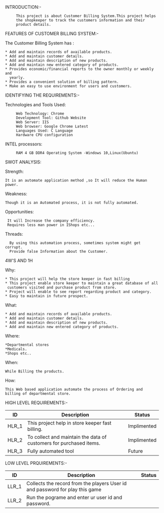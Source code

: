 INTRODUCTION:-

         This project is about Customer Billing System.This project helps
         the shopkeeper to track the customers information and their
         product details.

FEATURES OF CUSTOMER BILLING SYSTEM:-

The Customer Billing System has :

    * Add and maintain records of available products.
    * Add and maintain customer details.
    * Add and maintain description of new products.
    * Add and maintain new entered category of products.
    * Provides economic/financial reports to the owner monthly or weekly and
      yearly.
    * Provides a convenient solution of billing pattern.
    * Make an easy to use environment for users and customers.

IDENTIFYING THE REQUIREMENTS:-

   Technologies and Tools Used:

         Web Technology: Chrome
         Development Tool: Github Website
         Web Server: IIS
         Web browser: Google Chrome Latest
         Languages Used: C Language
         Hardware CPU configuration

   INTEL processors:
   
         RAM 4 GB DDR4 Operating System -Windows 10,Linux(Ubuntu)

SWOT ANALYSIS:

Strength:

    It is an automate application method ,so It will reduce the Human power.

Weakness:

    Though it is an Automated process, it is not fully automated.

Opportunities:

     It will Increase the company efficiency.
     Requires less man power in IShops etc...

Threads:

      By using this automation process, sometimes system might get corrupt.
      Provide false Information about the Customer.

4W'S AND 1H

Why:

    * This project will help the store keeper in fast billing
    * This project enable store keeper to maintain a great database of all
     customers visited and purchase product from store.
    * Project will enable to see report regarding product and category.
    * Easy to maintain in future prospect.

What:

    * Add and maintain records of available products.
    * Add and maintain customer details.
    * Add and maintain description of new products.
    * Add and maintain new entered category of products.

Where:

    *Departmental stores
    *Medicals.
    *Shops etc..

When:

    While Billing the products.

How:

    This Web based application automate the process of Ordering and billing of departmental store.

HIGH LEVEL REQUIREMENTS:-

|ID|Description|Status|
|---|------|-------|
|HLR_1|This project help in store keeper fast billing.|Implimented|
|HLR_2|To collect and maintain the data of customers for purchased items.|Implimented|
|HLR_3|Fully automated tool|Future|

LOW LEVEL PRQUIREMENTS:-

|ID|Description|Status|
|--|------|-------|
|LLR_1|Collects the record from the players User id and password for play this game|
|LLR_2|Run the pograme and enter ur user id and password.|
